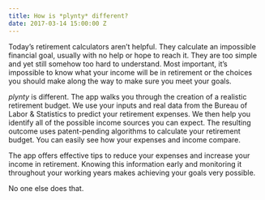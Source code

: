 ```yaml
---
title: How is *plynty* different?
date: 2017-03-14 15:00:00 Z
---
```


Today’s retirement calculators aren’t helpful. They calculate an impossible financial goal, usually with no help or hope to reach it. They are too simple and yet still somehow too hard to understand. Most important, it’s impossible to know what your income will be in retirement or the choices you should make along the way to make sure you meet your goals.

*plynty* is different. The app walks you through the creation of a realistic retirement budget. We use your inputs and real data from the Bureau of Labor & Statistics to predict your retirement expenses. We then help you identify all of the possible income sources you can expect. The resulting outcome uses patent-pending algorithms to calculate your retirement budget. You can easily see how your expenses and income compare.  

The app offers effective tips to reduce your expenses and increase your income in retirement.  Knowing this information early and monitoring it throughout your working years makes achieving your goals very possible.  

No one else does that.